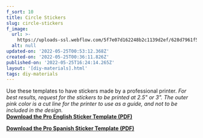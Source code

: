 ```yaml
---
f_sort: 10
title: Circle Stickers
slug: circle-stickers
f_image:
  url: >-
    https://uploads-ssl.webflow.com/5f7e07d162248b2c1139d2ef/628d7961f5aba78c563d6be7_circlestickers.png
  alt: null
updated-on: '2022-05-25T00:53:12.368Z'
created-on: '2022-05-25T00:36:11.826Z'
published-on: '2022-05-25T16:24:14.265Z'
layout: '[diy-materials].html'
tags: diy-materials
---
```


Use these templates to have stickers made by a professional printer. _For best results, request for the stickers to be printed at 2.5" or 3". The outer pink color is a cut line for the printer to use as a guide, and not to be included in the design._  
[**Download the Pro English Sticker Template (PDF)**](https://drive.google.com/file/d/119U4kkRcX6bkas4Xv9WUFjwhfH42JeKp/view?usp=sharing)

[**Download the Pro Spanish Sticker Template (PDF)**](https://drive.google.com/file/d/1PNo_guqcy49QzssuwjR8M_H975rJ0Vhc/view?usp=sharing)
